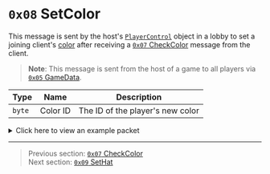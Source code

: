 # `0x08` SetColor

This message is sent by the host's [`PlayerControl`](../05_innernetobject_types/04_playercontrol.md) object in a lobby to set a joining client's [color](../01_packet_structure/06_enums.md#color) after receiving a [`0x07` CheckColor](07_checkcolor.md) message from the client.

> **Note**: This message is sent from the host of a game to all players via [`0x05` GameData](../02_root_message_types/05_gamedata.md).

| Type | Name | Description |
| --- | --- | --- |
| `byte` | Color ID | The ID of the player's new color |

<details>
    <summary>Click here to view an example packet</summary>

```
01              # Reliable packet
003b            # Nonce
210005          # Hazel message (tag of 0x05 = GameData)
    d3503f8a    # Game ID: -1975562029 (REDSUS)
    030002      # Hazel message (tag of 0x02 = RPC)
        4b      # Sender (PlayerControl) Net ID: 75
        08      # RPC Call ID: 8 (SetColor)
        08      # Color ID: 8 (Purple)
```
</details>

---

> Previous section: [`0x07` CheckColor](07_checkcolor.md)<br>
> Next section: [`0x09` SetHat](09_sethat.md)

